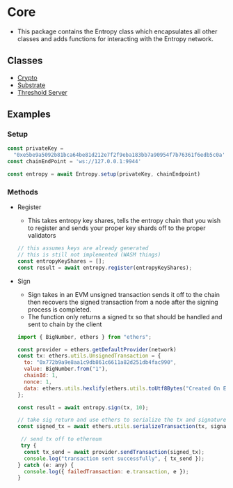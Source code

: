 # Core

- This package contains the Entropy class which encapsulates all other classes and adds functions for interacting with the Entropy network.

## Classes

- [Crypto](Crypto.md)
- [Substrate](Substrate.md)
- [Threshold Server](ThresholdServer.md)

## Examples

### Setup

```js
const privateKey =
  "0xe5be9a5092b81bca64be81d212e7f2f9eba183bb7a90954f7b76361f6edb5c0a'
const chainEndPoint = 'ws://127.0.0.1:9944'

const entropy = await Entropy.setup(privateKey, chainEndpoint)
```

### Methods

- Register

  - This takes entropy key shares, tells the entropy chain that you wish to register and sends your proper key shards off to the proper validators

  ```js
  // this assumes keys are already generated
  // this is still not implemented (WASM things)
  const entropyKeyShares = [];
  const result = await entropy.register(entropyKeyShares);
  ```

- Sign

  - Sign takes in an EVM unsigned transaction sends it off to the chain then recovers the signed transaction from a node after the signing process is completed.
  - The function only returns a signed tx so that should be handled and sent to chain by the client

  ```js
  import { BigNumber, ethers } from "ethers";

  const provider = ethers.getDefaultProvider(network)
  const tx: ethers.utils.UnsignedTransaction = {
    to: "0x772b9a9e8aa1c9db861c6611a82d251db4fac990",
    value: BigNumber.from("1"),
    chainId: 1,
    nonce: 1,
    data: ethers.utils.hexlify(ethers.utils.toUtf8Bytes("Created On Entropy")),
  };

  const result = await entropy.sign(tx, 10);

  // take sig return and use ethers to serialize the tx and signature
  const signed_tx = await ethers.utils.serializeTransaction(tx, signature);

   // send tx off to ethereum
   try {
    const tx_send = await provider.sendTransaction(signed_tx);
    console.log("transaction sent successfully", { tx_send });
  } catch (e: any) {
    console.log({ failedTransaction: e.transaction, e });
  }
  ```
